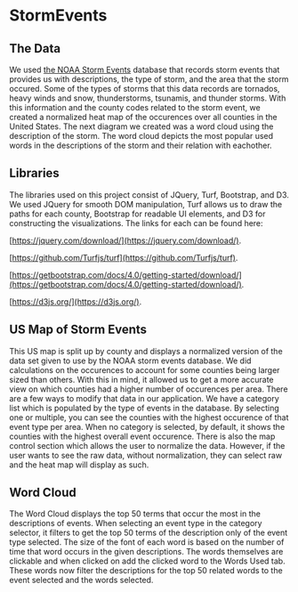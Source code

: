 # StormEvents

## The Data

We used [the NOAA Storm Events](https://www.ncdc.noaa.gov/stormevents/) database that records storm events that provides us with descriptions, the type of storm, and the area that the storm occured. Some of the types of storms that this data records are tornados, heavy winds and snow, thunderstorms, tsunamis, and thunder storms. With this information and the county codes related to the storm event, we created a normalized heat map of the occurences over all counties in the United States. The next diagram we created was a word cloud using the description of the storm. The word cloud depicts the most popular used words in the descriptions of the storm and their relation with eachother.

## Libraries

The libraries used on this project consist of JQuery, Turf, Bootstrap, and D3. We used JQuery for smooth DOM manipulation, Turf allows us to draw the paths for each county, Bootstrap for readable UI elements, and D3 for constructing the visualizations.
The links for each can be found here:

[https://jquery.com/download/](https://jquery.com/download/).

[https://github.com/Turfjs/turf](https://github.com/Turfjs/turf).

[https://getbootstrap.com/docs/4.0/getting-started/download/](https://getbootstrap.com/docs/4.0/getting-started/download/).

[https://d3js.org/](https://d3js.org/).

## US Map of Storm Events

This US map is split up by county and displays a normalized version of the data set given to use by the NOAA storm events database. We did calculations on the occurences to account for some counties being larger sized than others. With this in mind, it allowed us to get a more accurate view on which counties had a higher number of occurences per area. There are a few ways to modify that data in our application. We have a category list which is populated by the type of events in the database. By selecting one or multiple, you can see the counties with the highest occurence of that event type per area. When no category is selected, by default, it shows the counties with the highest overall event occurence. There is also the map control section which allows the user to normalize the data. However, if the user wants to see the raw data, without normalization, they can select raw and the heat map will display as such.

## Word Cloud

The Word Cloud displays the top 50 terms that occur the most in the descriptions of events. When selecting an event type in the category selector, it filters to get the top 50 terms of the description only of the event type selected. The size of the font of each word is based on the number of time that word occurs in the given descriptions. The words themselves are clickable and when clicked on add the clicked word to the Words Used tab. These words now filter the descriptions for the top 50 related words to the event selected and the words selected.
